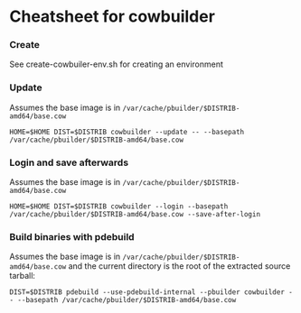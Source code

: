 Cheatsheet for cowbuilder
=========================

### Create

See create-cowbuiler-env.sh for creating an environment

### Update

Assumes the base image is in `/var/cache/pbuilder/$DISTRIB-amd64/base.cow`

```
HOME=$HOME DIST=$DISTRIB cowbuilder --update -- --basepath /var/cache/pbuilder/$DISTRIB-amd64/base.cow
```

### Login and save afterwards

Assumes the base image is in `/var/cache/pbuilder/$DISTRIB-amd64/base.cow`

```
HOME=$HOME DIST=$DISTRIB cowbuilder --login --basepath /var/cache/pbuilder/$DISTRIB-amd64/base.cow --save-after-login
```

### Build binaries with pdebuild

Assumes the base image is in `/var/cache/pbuilder/$DISTRIB-amd64/base.cow` and the current directory is the root of the extracted source tarball:

```
DIST=$DISTRIB pdebuild --use-pdebuild-internal --pbuilder cowbuilder -- --basepath /var/cache/pbuilder/$DISTRIB-amd64/base.cow
```
